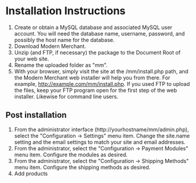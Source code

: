 Installation Instructions
=========================

1. Create or obtain a MySQL database and associated MySQL user account. You will 
   need the database name, username, password, and possibly the host name for the database.
2. Download Modern Merchant.
3. Unzip (and FTP, if necessary) the package to the Document Root of your web site. 
4. Rename the uploaded folder as "mm".
5. With your browser, simply visit the site at the /mm/install.php path,
   and the Modern Merchant web installer will help you from there. For example,
   http://example.com/mm/install.php. If you used FTP to upload
   the files, keep your FTP program open for the first step of the web installer.
   Likewise for command line users. 

Post installation
-----------------

1. From the administrator interface (http://yourhostname/mm/admin.php), select
   the "Configuration -> Settings" menu item. Change the site.name setting and the
   email settings to match your site and email addresses.
2. From the administrator, select the "Configuration -> Payment Modules" menu item.
   Configure the modules as desired.
3. From the administrator, select the "Configuration -> Shipping Methods" menu item.
   Configure the shipping methods as desired.
4. Add products
